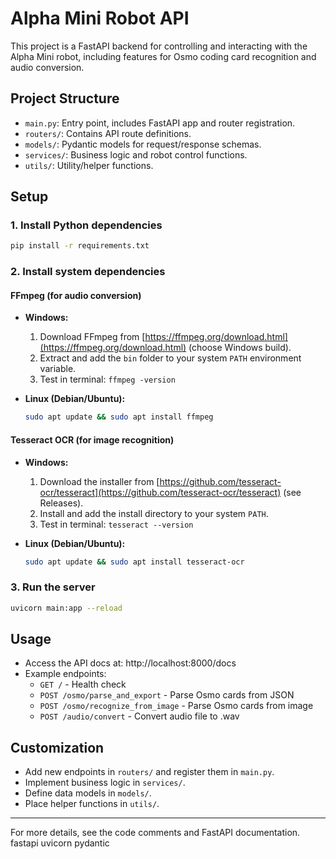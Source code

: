 # Alpha Mini Robot API

This project is a FastAPI backend for controlling and interacting with the Alpha Mini robot, including features for Osmo coding card recognition and audio conversion.

## Project Structure

- `main.py`: Entry point, includes FastAPI app and router registration.
- `routers/`: Contains API route definitions.
- `models/`: Pydantic models for request/response schemas.
- `services/`: Business logic and robot control functions.
- `utils/`: Utility/helper functions.

## Setup

### 1. Install Python dependencies

```bash
pip install -r requirements.txt
```

### 2. Install system dependencies

#### **FFmpeg** (for audio conversion)
- **Windows:**
  1. Download FFmpeg from [https://ffmpeg.org/download.html](https://ffmpeg.org/download.html) (choose Windows build).
  2. Extract and add the `bin` folder to your system `PATH` environment variable.
  3. Test in terminal: `ffmpeg -version`

- **Linux (Debian/Ubuntu):**
  ```bash
  sudo apt update && sudo apt install ffmpeg
  ```

#### **Tesseract OCR** (for image recognition)
- **Windows:**
  1. Download the installer from [https://github.com/tesseract-ocr/tesseract](https://github.com/tesseract-ocr/tesseract) (see Releases).
  2. Install and add the install directory to your system `PATH`.
  3. Test in terminal: `tesseract --version`

- **Linux (Debian/Ubuntu):**
  ```bash
  sudo apt update && sudo apt install tesseract-ocr
  ```

### 3. Run the server

```bash
uvicorn main:app --reload
```

## Usage

- Access the API docs at: http://localhost:8000/docs
- Example endpoints:
  - `GET /` - Health check
  - `POST /osmo/parse_and_export` - Parse Osmo cards from JSON
  - `POST /osmo/recognize_from_image` - Parse Osmo cards from image
  - `POST /audio/convert` - Convert audio file to .wav

## Customization

- Add new endpoints in `routers/` and register them in `main.py`.
- Implement business logic in `services/`.
- Define data models in `models/`.
- Place helper functions in `utils/`.

---

For more details, see the code comments and FastAPI documentation.
fastapi
uvicorn
pydantic
